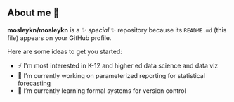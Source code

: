 ## About me 👋


**mosleykn/mosleykn** is a ✨ _special_ ✨ repository because its `README.md` (this file) appears on your GitHub profile.

Here are some ideas to get you started:

- ⚡ I'm most interested in K-12 and higher ed data science and data viz
- 👀 I’m currently working on parameterized reporting for statistical forecasting
- 🌱 I’m currently learning formal systems for version control


